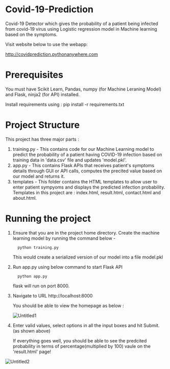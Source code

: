 # Covid-19-Prediction
Covid-19 Detector which gives the probability of a patient being infected from covid-19 virus using Logistic regression model in Machine learning based on the symptoms.

Visit website below to use the webapp:

   http://covidprediction.pythonanywhere.com

# Prerequisites

You must have Scikit Learn, Pandas, numpy (for Machine Leraning Model) and Flask, ninja2 (for API) installed.

Install requirements using : pip install -r requirements.txt

# Project Structure

This project has three major parts :

   1. training.py - This contains code for our Machine Learning model to predict the probability of a patient having COVID-19 infection based on training data in 'data.csv' file and updates 'model.pkl'.
   2. app.py - This contains Flask APIs that receives patient's symptoms details through GUI or API calls, computes the precited value based on our model and returns it.
   3. templates - This folder contains the HTML templates to allow user to enter patient sympyoms and displays the predicted infection probability. Templates in this project are : index.html, result.html, contact.html and about.html.
   
   
# Running the project

   1. Ensure that you are in the project home directory. Create the machine learning model by running the command below  -

            python training.py

      This would create a serialized version of our model into a file model.pkl

   2. Run app.py using below command to start Flask API

            python app.py

      flask will run on port 8000.

   3. Navigate to URL http://localhost:8000

      You should be able to view the homepage as below :
      
      ![Untitled1](https://user-images.githubusercontent.com/41967963/79075879-0cc04800-7d13-11ea-8949-87c23084b3a5.png)
      
   4. Enter valid values, select options in all the input boxes and hit Submit. (as shown above)

      If everything goes well, you should be able to see the predcited probability in terms of percentage(multiplied by 100) vaule on the 'result.html' page! 

![Untitled2](https://user-images.githubusercontent.com/41967963/79075943-9ec85080-7d13-11ea-9c3a-716018f3d1b6.png)
